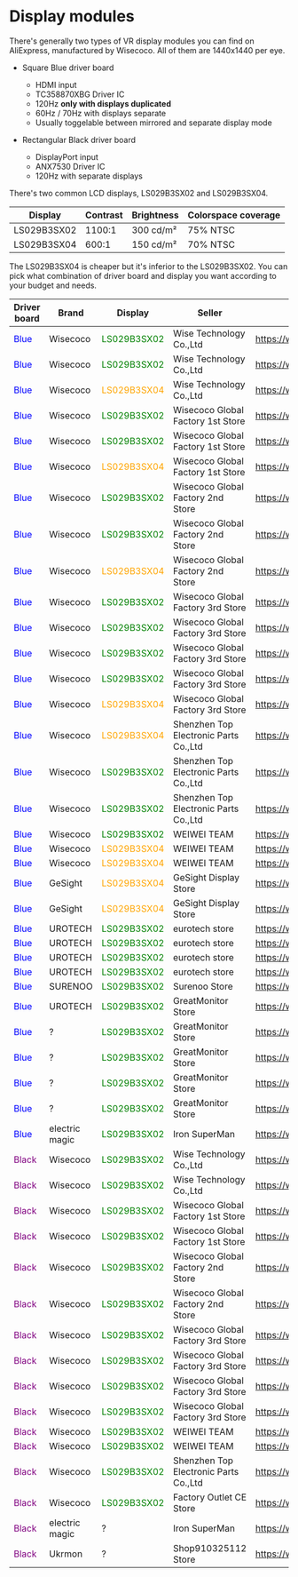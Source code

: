 # Display modules

There's generally two types of VR display modules you can find on AliExpress, manufactured by Wisecoco. All of them are 1440x1440 per eye.

- Square Blue driver board
	- HDMI input
	- TC358870XBG Driver IC
	- 120Hz **only with displays duplicated**
	- 60Hz / 70Hz with displays separate
	- Usually toggelable between mirrored and separate display mode

- Rectangular Black driver board
	- DisplayPort input
	- ANX7530 Driver IC
	- 120Hz with separate displays
	
There's two common LCD displays, LS029B3SX02 and LS029B3SX04.

Display | Contrast | Brightness | Colorspace coverage
---|---|---|---
LS029B3SX02 | 1100:1 | 300 cd/m² | 75% NTSC 
LS029B3SX04 | 600:1 | 150 cd/m² | 70% NTSC

The LS029B3SX04 is cheaper but it's inferior to the LS029B3SX02. You can pick what combination of driver board and display you want according to your budget and needs.

Driver board | Brand | Display | Seller | Link
---|---|---|---|---
<span style="color:blue">Blue</span> | Wisecoco | <span style="color:green">LS029B3SX02</span> | Wise Technology Co.,Ltd | https://www.aliexpress.com/item/32832780174.html
<span style="color:blue">Blue</span> | Wisecoco | <span style="color:green">LS029B3SX02</span> | Wise Technology Co.,Ltd | https://www.aliexpress.com/item/1005002198233630.html
<span style="color:blue">Blue</span> | Wisecoco | <span style="color:orange">LS029B3SX04</span> | Wise Technology Co.,Ltd | https://www.aliexpress.com/item/1005003030418025.html
<span style="color:blue">Blue</span> | Wisecoco | <span style="color:green">LS029B3SX02</span> | Wisecoco Global Factory 1st Store | https://www.aliexpress.com/item/32979950508.html
<span style="color:blue">Blue</span> | Wisecoco | <span style="color:green">LS029B3SX02</span> | Wisecoco Global Factory 1st Store | https://www.aliexpress.com/item/32977929644.html
<span style="color:blue">Blue</span> | Wisecoco | <span style="color:orange">LS029B3SX04</span> | Wisecoco Global Factory 1st Store | https://www.aliexpress.com/item/1005003091353975.html
<span style="color:blue">Blue</span> | Wisecoco | <span style="color:green">LS029B3SX02</span> | Wisecoco Global Factory 2nd Store | https://www.aliexpress.com/item/4001094428494.html
<span style="color:blue">Blue</span> | Wisecoco | <span style="color:green">LS029B3SX02</span> | Wisecoco Global Factory 2nd Store | https://www.aliexpress.com/item/4001094416085.html
<span style="color:blue">Blue</span> | Wisecoco | <span style="color:orange">LS029B3SX04</span> | Wisecoco Global Factory 2nd Store | https://www.aliexpress.com/item/1005003048205884.html
<span style="color:blue">Blue</span> | Wisecoco | <span style="color:green">LS029B3SX02</span> | Wisecoco Global Factory 3rd Store | https://www.aliexpress.com/item/33026479641.html
<span style="color:blue">Blue</span> | Wisecoco | <span style="color:green">LS029B3SX02</span> | Wisecoco Global Factory 3rd Store | https://www.aliexpress.com/item/33022664353.html
<span style="color:blue">Blue</span> | Wisecoco | <span style="color:green">LS029B3SX02</span> | Wisecoco Global Factory 3rd Store | https://www.aliexpress.com/item/33022181062.html
<span style="color:blue">Blue</span> | Wisecoco | <span style="color:green">LS029B3SX02</span> | Wisecoco Global Factory 3rd Store | https://www.aliexpress.com/item/33024686868.html
<span style="color:blue">Blue</span> | Wisecoco | <span style="color:orange">LS029B3SX04</span> | Wisecoco Global Factory 3rd Store | https://www.aliexpress.com/item/1005003041935114.html
<span style="color:blue">Blue</span> | Wisecoco | <span style="color:orange">LS029B3SX04</span> | Shenzhen Top Electronic Parts Co.,Ltd | https://www.aliexpress.com/item/1005003025988377.html
<span style="color:blue">Blue</span> | Wisecoco | <span style="color:green">LS029B3SX02</span> | Shenzhen Top Electronic Parts Co.,Ltd | https://www.aliexpress.com/item/32954464927.html
<span style="color:blue">Blue</span> | Wisecoco | <span style="color:green">LS029B3SX02</span> | Shenzhen Top Electronic Parts Co.,Ltd | https://www.aliexpress.com/item/32865275663.html
<span style="color:blue">Blue</span> | Wisecoco | <span style="color:green">LS029B3SX02</span> | WEIWEI TEAM | https://www.aliexpress.com/item/1005002002556099.html
<span style="color:blue">Blue</span> | Wisecoco | <span style="color:orange">LS029B3SX04</span> | WEIWEI TEAM | https://www.aliexpress.com/item/1005003092644760.html
<span style="color:blue">Blue</span> | Wisecoco | <span style="color:orange">LS029B3SX04</span> | WEIWEI TEAM | https://www.aliexpress.com/item/1005002002989757.html
<span style="color:blue">Blue</span> | GeSight | <span style="color:orange">LS029B3SX04</span> | GeSight Display Store | https://www.aliexpress.com/item/1005002823687820.html
<span style="color:blue">Blue</span> | GeSight | <span style="color:orange">LS029B3SX04</span> | GeSight Display Store | https://www.aliexpress.com/item/1005002468004356.html
<span style="color:blue">Blue</span> | UROTECH | <span style="color:green">LS029B3SX02</span> | eurotech store | https://www.aliexpress.com/item/32902963143.html
<span style="color:blue">Blue</span> | UROTECH | <span style="color:green">LS029B3SX02</span> | eurotech store | https://www.aliexpress.com/item/32975532497.html
<span style="color:blue">Blue</span> | UROTECH | <span style="color:green">LS029B3SX02</span> | eurotech store | https://www.aliexpress.com/item/32975560507.html
<span style="color:blue">Blue</span> | UROTECH | <span style="color:green">LS029B3SX02</span> | eurotech store | https://www.aliexpress.com/item/32986773351.html
<span style="color:blue">Blue</span> | SURENOO | <span style="color:green">LS029B3SX02</span> | Surenoo Store | https://www.aliexpress.com/item/4001289820687.html
<span style="color:blue">Blue</span> | UROTECH | <span style="color:green">LS029B3SX02</span> | GreatMonitor Store | https://www.aliexpress.com/item/4000430110535.html
<span style="color:blue">Blue</span> | ? | <span style="color:green">LS029B3SX02</span> | GreatMonitor Store | https://www.aliexpress.com/item/4000429534664.html
<span style="color:blue">Blue</span> | ? | <span style="color:green">LS029B3SX02</span> | GreatMonitor Store | https://www.aliexpress.com/item/4000483732730.html
<span style="color:blue">Blue</span> | ? | <span style="color:green">LS029B3SX02</span> | GreatMonitor Store | https://www.aliexpress.com/item/4000807510138.html
<span style="color:blue">Blue</span> | ? | <span style="color:green">LS029B3SX02</span> | GreatMonitor Store | https://www.aliexpress.com/item/4000809056210.html
<span style="color:blue">Blue</span> | electric magic | <span style="color:green">LS029B3SX02</span> | Iron SuperMan | https://www.aliexpress.com/item/4000184424522.html
<span style="color:purple">Black</span> | Wisecoco | <span style="color:green">LS029B3SX02</span> | Wise Technology Co.,Ltd | https://www.aliexpress.com/item/33030720934.html
<span style="color:purple">Black</span> | Wisecoco | <span style="color:green">LS029B3SX02</span> | Wise Technology Co.,Ltd | https://www.aliexpress.com/item/1005002862065009.html
<span style="color:purple">Black</span> | Wisecoco | <span style="color:green">LS029B3SX02</span> | Wisecoco Global Factory 1st Store | https://www.aliexpress.com/item/32975198897.html
<span style="color:purple">Black</span> | Wisecoco | <span style="color:green">LS029B3SX02</span> | Wisecoco Global Factory 1st Store | https://www.aliexpress.com/item/32976735089.html
<span style="color:purple">Black</span> | Wisecoco | <span style="color:green">LS029B3SX02</span> | Wisecoco Global Factory 2nd Store | https://www.aliexpress.com/item/4001110759627.html
<span style="color:purple">Black</span> | Wisecoco | <span style="color:green">LS029B3SX02</span> | Wisecoco Global Factory 2nd Store | https://www.aliexpress.com/item/1005003047894407.html
<span style="color:purple">Black</span> | Wisecoco | <span style="color:green">LS029B3SX02</span> | Wisecoco Global Factory 3rd Store | https://www.aliexpress.com/item/32980464899.html
<span style="color:purple">Black</span> | Wisecoco | <span style="color:green">LS029B3SX02</span> | Wisecoco Global Factory 3rd Store | https://www.aliexpress.com/item/32979949502.html
<span style="color:purple">Black</span> | Wisecoco | <span style="color:green">LS029B3SX02</span> | Wisecoco Global Factory 3rd Store | https://www.aliexpress.com/item/32975284107.html
<span style="color:purple">Black</span> | Wisecoco | <span style="color:green">LS029B3SX02</span> | Wisecoco Global Factory 3rd Store | https://www.aliexpress.com/item/32990154205.html
<span style="color:purple">Black</span> | Wisecoco | <span style="color:green">LS029B3SX02</span> | WEIWEI TEAM | https://www.aliexpress.com/item/1005002635916882.html
<span style="color:purple">Black</span> | Wisecoco | <span style="color:green">LS029B3SX02</span> | WEIWEI TEAM | https://www.aliexpress.com/item/1005002635889753.html
<span style="color:purple">Black</span> | Wisecoco | <span style="color:green">LS029B3SX02</span> | Shenzhen Top Electronic Parts Co.,Ltd | https://www.aliexpress.com/item/33037105482.html
<span style="color:purple">Black</span> | Wisecoco | <span style="color:green">LS029B3SX02</span> | Factory Outlet CE Store | https://www.aliexpress.com/item/1005003027626212.html
<span style="color:purple">Black</span> | electric magic | ? | Iron SuperMan | https://www.aliexpress.com/item/4000184350083.html
<span style="color:purple">Black</span> | Ukrmon| ? | Shop910325112 Store | https://www.aliexpress.com/item/4001310806489.html

